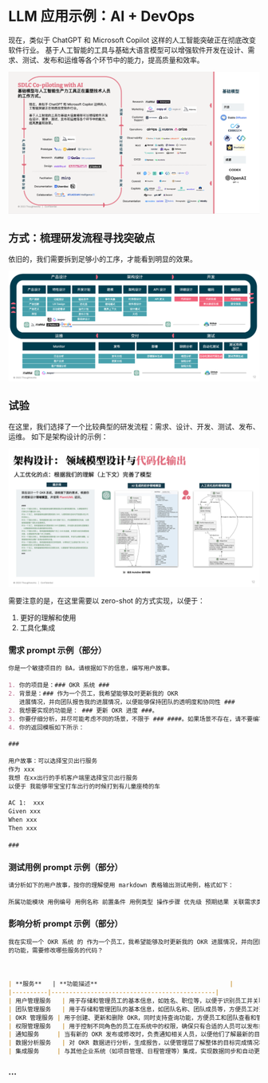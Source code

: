 # LLM 应用示例：AI + DevOps

现在，类似于 ChatGPT 和 Microsoft Copilot 这样的人工智能突破正在彻底改变软件行业。
基于人工智能的工具与基础大语言模型可以增强软件开发在设计、需求、测试、发布和运维等各个环节中的能力，提高质量和效率。

![SDLC Copilot](images/sdlc-copilot.png)

## 方式：梳理研发流程寻找突破点

依旧的，我们需要拆到足够小的工序，才能看到明显的效果。

![SDLC Process](images/llm-sdlc-processes.png)

## 试验

在这里，我们选择了一个比较典型的研发流程：需求、设计、开发、测试、发布、运维。 如下是架构设计的示例：

![SDLC Architecture](images/sdlc-step-by-steps.png)

需要注意的是，在这里需要以 zero-shot 的方式实现，以便于：

1. 更好的理解和使用
2. 工具化集成

### 需求 prompt 示例（部分）

```markdown
你是一个敏捷项目的 BA，请根据如下的信息，编写用户故事。

1. 你的项目是：### OKR 系统 ###
2. 背景是：### 作为一个员工，我希望能够及时更新我的 OKR
   进展情况，并向团队报告我的进展情况，以便能够保持团队的透明度和协同性 ###
2. 我想要实现的功能是： ### 更新 OKR 进度 ###。
3. 你要仔细分析，并尽可能考虑不同的场景，不限于 ### ####。如果场景不存在，请不要编写。
4. 你的返回模板如下所示：

###

用户故事：可以选择宝贝出行服务
作为 xxx
我想 在xx出行的手机客户端里选择宝贝出行服务
以便于 我能够带宝宝打车出行的时候打到有儿童座椅的车

AC 1:  xxx
Given xxx
When xxx
Then xxx

###
```

### 测试用例 prompt 示例（部分）

```markdown
请分析如下的用户故事，按你的理解使用 markdown 表格输出测试用例，格式如下：

所属功能模块 用例编号 用例名称 前置条件 用例类型 操作步骤 优先级 预期结果 关联需求类型
````

### 影响分析 prompt 示例（部分）

```markdown
我在实现一个 OKR 系统 的 作为一个员工，我希望能够及时更新我的 OKR 进展情况，并向团队报告我的进展情况，以便能够保持团队的透明度和协同性
的功能，需要修改哪些服务的代码？



| **服务**   | **功能描述**                                     |
|----------|----------------------------------------------|
| 用户管理服务   | 用于存储和管理员工的基本信息，如姓名、职位等，以便于识别员工并关联他们的 OKR。    |
| 团队管理服务   | 用于存储和管理团队的基本信息，如团队名称、团队成员等，方便员工对齐团队目标。       |
| OKR 管理服务 | 用于创建、更新和删除 OKR，同时支持查询功能，方便员工和团队查看和管理他们的 OKR。 |
| 权限管理服务   | 用于控制不同角色的员工在系统中的权限，确保只有合适的人员可以发布或修改 OKR。     |
| 通知服务     | 当有新的 OKR 发布或修改时，负责通知相关人员，以便他们了解最新的目标和进度。     |
| 数据分析服务   | 对 OKR 数据进行分析，生成报告，以便管理层了解整体的目标完成情况和进度。       |
| 集成服务     | 与其他企业系统（如项目管理、日程管理等）集成，实现数据同步和自动更新 OKR 的功能。  |
```

### ...


